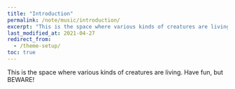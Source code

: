 ```yaml
---
title: "Introduction"
permalink: /note/music/introduction/
excerpt: "This is the space where various kinds of creatures are living. Have fun, but BEWARE!"
last_modified_at: 2021-04-27
redirect_from:
  - /theme-setup/
toc: true
---
```



This is the space where various kinds of creatures are living. Have fun, but BEWARE!

